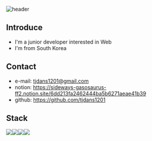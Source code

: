 ![header](https://capsule-render.vercel.app/api?type=waving&color=32CD32&height=250&section=header&text=Seongmun%20Yun&fontColor=FFFFFF&fontSize=90&animation=fadeIn&fontAlignY=38&desc=%20&descAlignY=62&descAlign=62)

## Introduce
* I'm a junior developer interested in Web
* I'm from South Korea 

## Contact
* e-mail: tjdans1201@gmail.com
* notion: https://sideways-gasosaurus-ff2.notion.site/6dd213fa2462444ba5b6271aeae41b39
* github: https://github.com/tjdans1201

## Stack
<div style="display:flex">
  <img src="https://img.shields.io/badge/Python-3776AB?style=for-the-badge&logo=Python&logoColor=white">
   <img  style='display:flex;float:left' src="https://img.shields.io/badge/Django-092E20?style=for-the-badge&logo=Django&logoColor=white">
  <img  style='float:left' src="https://img.shields.io/badge/FastAPI-009688?style=for-the-badge&logo=FastAPI&logoColor=white">
<img src="https://img.shields.io/badge/PostgreSQL-4169E1?style=for-the-badge&logo=PostgreSQL&logoColor=white">
</div>
